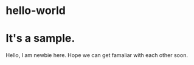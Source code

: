 # hello-world
It's a sample.
=========================
Hello, I am newbie here. Hope we can get famaliar with each other soon.
